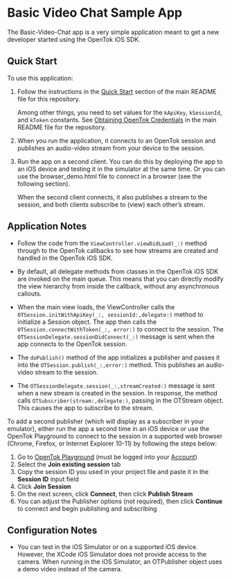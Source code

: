 Basic Video Chat Sample App
===============================

The Basic-Video-Chat app is a very simple application meant to get a new developer
started using the OpenTok iOS SDK.

Quick Start
-----------

To use this application:

1. Follow the instructions in the [Quick Start](./QUICK_START.md#quick-start)
   section of the main README file for this repository.

   Among other things, you need to set values for the `kApiKey`, `kSessionId`,
   and `kToken` constants. See [Obtaining OpenTok Credentials](./QUICK_START.md#obtaining-opentok-credentials)
   in the main README file for the repository.

2. When you run the application, it connects to an OpenTok session and
   publishes an audio-video stream from your device to the session.

3. Run the app on a second client. You can do this by deploying the app to an
   iOS device and testing it in the simulator at the same time. Or you can use
   the browser_demo.html file to connect in a browser (see the following
   section).

   When the second client connects, it also publishes a stream to the session,
   and both clients subscribe to (view) each other’s stream.

Application Notes
-----------------

*   Follow the code from the `ViewController.viewDidLoad(_:)` method through
    to the OpenTok callbacks to see how streams are created and handled in
    the OpenTok iOS SDK.

*   By default, all delegate methods from classes in the OpenTok iOS SDK are
    invoked on the main queue. This means that you can directly modify the view
    hierarchy from inside the callback, without any asynchronous callouts.

*   When the main view loads, the ViewController calls the
    `OTSession.initWithApiKey(_:, sessionId:,delegate:)` method to initialize
    a Session object. The app then calls the
    `OTSession.connectWithToken(_:, error:)` to connect to the session. The
    `OTSessionDelegate.sessionDidConnect(_:)` message is sent when the app
    connects to the OpenTok session.

*   The `doPublish()` method of the app initializes a publisher and passes it
    into the `OTSession.publish(_:,error:)` method. This publishes an
    audio-video stream to the session.

*   The `OTSessionDelegate.session(_:,streamCreated:)` message is sent when
    a new stream is created in the session. In response, the
    method calls `OTSubscriber(stream:,delegate:)`,
    passing in the OTStream object. This causes the app to subscribe to the
    stream.

 To add a second publisher (which will display as a subscriber in your emulator), either run the app a second time in an iOS device or use the OpenTok Playground to connect to the session in a supported web browser (Chrome, Firefox, or Internet Explorer 10-11) by following the steps below:

1. Go to [OpenTok Playground](https://tokbox.com/developer/tools/playground) (must be logged into your [Account](https://tokbox.com/account))
2. Select the **Join existing session** tab
3. Copy the session ID you used in your project file and paste it in the **Session ID** input field
4. Click **Join Session**
5. On the next screen, click **Connect**, then click **Publish Stream**
6. You can adjust the Publisher options (not required), then click **Continue** to connect and begin publishing and subscribing


Configuration Notes
-------------------

*   You can test in the iOS Simulator or on a supported iOS device. However, the
    XCode iOS Simulator does not provide access to the camera. When running in
    the iOS Simulator, an OTPublisher object uses a demo video instead of the
    camera.

[1]: https://tokbox.com/account/#/
[2]: https://tokbox.com/developer/sdks/server/

